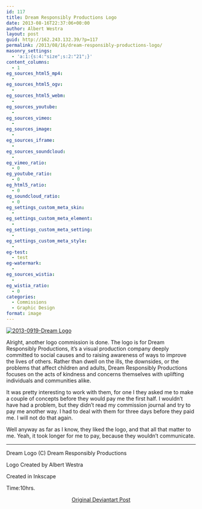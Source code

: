 ```yaml
---
id: 117
title: Dream Responsibly Productions Logo
date: 2013-08-16T22:37:06+00:00
author: Albert Westra
layout: post
guid: http://162.243.132.39/?p=117
permalink: /2013/08/16/dream-responsibly-productions-logo/
masonry_settings:
  - 'a:1:{s:4:"size";s:2:"21";}'
content_columns:
  - 1
eg_sources_html5_mp4:
  - 
eg_sources_html5_ogv:
  - 
eg_sources_html5_webm:
  - 
eg_sources_youtube:
  - 
eg_sources_vimeo:
  - 
eg_sources_image:
  - 
eg_sources_iframe:
  - 
eg_sources_soundcloud:
  - 
eg_vimeo_ratio:
  - 0
eg_youtube_ratio:
  - 0
eg_html5_ratio:
  - 0
eg_soundcloud_ratio:
  - 0
eg_settings_custom_meta_skin:
  - 
eg_settings_custom_meta_element:
  - 
eg_settings_custom_meta_setting:
  - 
eg_settings_custom_meta_style:
  - 
eg-test:
  - test
eg-watermark:
  - 
eg_sources_wistia:
  - 
eg_wistia_ratio:
  - 0
categories:
  - Commissions
  - Graphic Design
format: image
---
```

[<img class="aligncenter size-full wp-image-1035" src="http://i0.wp.com/www.odysseywestra.com/wp-content/uploads/2013/08/2013-0919-Dream-Logo.jpg?fit=904%2C497" alt="2013-0919-Dream Logo" srcset="http://i0.wp.com/www.odysseywestra.com/wp-content/uploads/2013/08/2013-0919-Dream-Logo.jpg?w=1000 1000w, http://i0.wp.com/www.odysseywestra.com/wp-content/uploads/2013/08/2013-0919-Dream-Logo.jpg?resize=200%2C110 200w, http://i0.wp.com/www.odysseywestra.com/wp-content/uploads/2013/08/2013-0919-Dream-Logo.jpg?resize=500%2C275 500w, http://i0.wp.com/www.odysseywestra.com/wp-content/uploads/2013/08/2013-0919-Dream-Logo.jpg?resize=300%2C165 300w" sizes="(max-width: 1000px) 100vw, 1000px" data-recalc-dims="1" />](http://i0.wp.com/www.odysseywestra.com/wp-content/uploads/2013/08/2013-0919-Dream-Logo.jpg)

<!--more-->

Alright, another logo commission is done. The logo is for Dream Responsibly Productions, it&#8217;s a visual production company deeply committed to social causes and to raising awareness of ways to improve the lives of others. Rather than dwell on the ills, the downsides, or the problems that affect children and adults, Dream Responsibly Productions focuses on the acts of kindness and concerns themselves with uplifting individuals and communities alike.

It was pretty interesting to work with them, for one I they asked me to make a couple of concepts before they would pay me the first half. I wouldn&#8217;t have had a problem, but they didn&#8217;t read my commission journal and try to pay me another way. I had to deal with them for three days before they paid me. I will not do that again.

Well anyway as far as I know, they liked the logo, and that all that matter to me. Yeah, it took longer for me to pay, because they wouldn&#8217;t communicate.

* * *

Dream Logo (C) Dream Responsibly Productions
  
Logo Created by Albert Westra
  
Created in Inkscape
  
Time:10hrs.

<p style="text-align: center;">
  <a title="Original Deviantart Post" href="http://fav.me/d6iexi3" target="_blank">Original Deviantart Post</a>
</p>